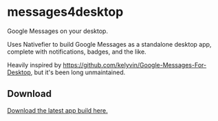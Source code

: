 # messages4desktop

Google Messages on your desktop.

Uses Nativefier to build Google Messages as a standalone desktop app, complete with notifications, badges, and the like.

Heavily inspired by https://github.com/kelyvin/Google-Messages-For-Desktop, but it's been long unmaintained.

## Download

[Download the latest app build here.](https://github.com/Randomblock1/messages4desktop/releases)
